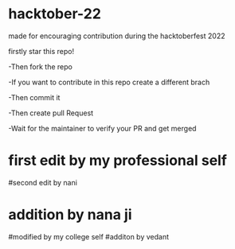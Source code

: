 # hacktober-22
made for encouraging contribution during the hacktoberfest 2022

firstly star this repo!

-Then fork the repo

-If you want to contribute in this repo create a different brach 

-Then commit it

-Then create pull Request

-Wait for the maintainer to verify your PR and get merged

# first edit by my professional self
#second edit by nani
# addition by nana ji
#modified by my college self
#additon by vedant
